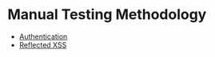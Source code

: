 # Manual Testing Methodology

+ [Authentication](https://github.com/Bengman/Methodology/blob/master/authentication.md)
+ [Reflected XSS](https://github.com/Bengman/Methodology/blob/master/reflected_xss.md)
